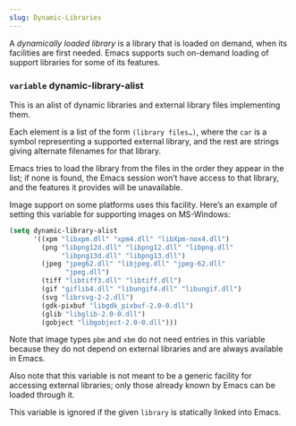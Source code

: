 ```yaml
---
slug: Dynamic-Libraries
---
```


A *dynamically loaded library* is a library that is loaded on demand, when its facilities are first needed. Emacs supports such on-demand loading of support libraries for some of its features.

### <span className="tag variable">`variable`</span> **dynamic-library-alist**

This is an alist of dynamic libraries and external library files implementing them.

Each element is a list of the form `(library files…)`<!-- /@w -->, where the `car` is a symbol representing a supported external library, and the rest are strings giving alternate filenames for that library.

Emacs tries to load the library from the files in the order they appear in the list; if none is found, the Emacs session won’t have access to that library, and the features it provides will be unavailable.

Image support on some platforms uses this facility. Here’s an example of setting this variable for supporting images on MS-Windows:

```lisp
(setq dynamic-library-alist
      '((xpm "libxpm.dll" "xpm4.dll" "libXpm-nox4.dll")
        (png "libpng12d.dll" "libpng12.dll" "libpng.dll"
             "libpng13d.dll" "libpng13.dll")
        (jpeg "jpeg62.dll" "libjpeg.dll" "jpeg-62.dll"
              "jpeg.dll")
        (tiff "libtiff3.dll" "libtiff.dll")
        (gif "giflib4.dll" "libungif4.dll" "libungif.dll")
        (svg "librsvg-2-2.dll")
        (gdk-pixbuf "libgdk_pixbuf-2.0-0.dll")
        (glib "libglib-2.0-0.dll")
        (gobject "libgobject-2.0-0.dll")))
```

Note that image types `pbm` and `xbm` do not need entries in this variable because they do not depend on external libraries and are always available in Emacs.

Also note that this variable is not meant to be a generic facility for accessing external libraries; only those already known by Emacs can be loaded through it.

This variable is ignored if the given `library` is statically linked into Emacs.
